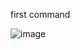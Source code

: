 first command

![image](https://github.com/user-attachments/assets/7e0c9a9a-1813-423d-bcda-f55050c10dee)
